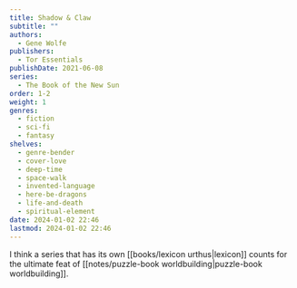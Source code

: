 ```yaml
---
title: Shadow & Claw
subtitle: ""
authors:
  - Gene Wolfe
publishers:
  - Tor Essentials
publishDate: 2021-06-08
series:
  - The Book of the New Sun
order: 1-2
weight: 1
genres:
  - fiction
  - sci-fi
  - fantasy
shelves:
  - genre-bender
  - cover-love
  - deep-time
  - space-walk
  - invented-language
  - here-be-dragons
  - life-and-death
  - spiritual-element
date: 2024-01-02 22:46
lastmod: 2024-01-02 22:46
---
```

I think a series that has its own [[books/lexicon urthus|lexicon]] counts for the ultimate feat of [[notes/puzzle-book worldbuilding|puzzle-book worldbuilding]].